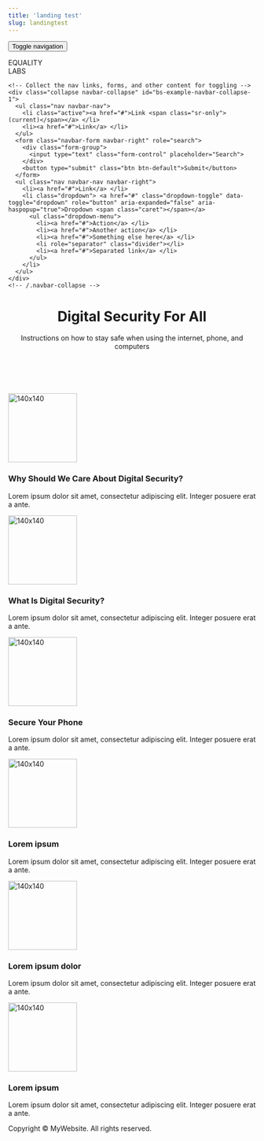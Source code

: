```yaml
---
title: 'landing test'
slug: landingtest
---
```


<!DOCTYPE html>
<html lang="en">
<head>
<meta charset="utf-8">
<meta http-equiv="X-UA-Compatible" content="IE=edge">
<meta name="viewport" content="width=device-width, initial-scale=1">
<title>Bootstrap Agency Template</title>

<!-- Bootstrap -->
<link rel="stylesheet" href="css/bootstrap.css">

<!-- HTML5 shim and Respond.js for IE8 support of HTML5 elements and media queries -->
<!-- WARNING: Respond.js doesn't work if you view the page via file:// -->
<!--[if lt IE 9]>
      <script src="https://oss.maxcdn.com/html5shiv/3.7.2/html5shiv.min.js"></script>
      <script src="https://oss.maxcdn.com/respond/1.4.2/respond.min.js"></script>
    <![endif]-->
</head>
<body>
<nav class="navbar navbar-default">
  <div class="container-fluid"> 
    <!-- Brand and toggle get grouped for better mobile display -->
    <div class="navbar-header">
      <button type="button" class="navbar-toggle collapsed" data-toggle="collapse" data-target="#bs-example-navbar-collapse-1" aria-expanded="false"> <span class="sr-only">Toggle navigation</span> <span class="icon-bar"></span> <span class="icon-bar"></span> <span class="icon-bar"></span> </button>
      <p>EQUALITY<br>
        LABS </p>
    </div>
    
    <!-- Collect the nav links, forms, and other content for toggling -->
    <div class="collapse navbar-collapse" id="bs-example-navbar-collapse-1">
      <ul class="nav navbar-nav">
        <li class="active"><a href="#">Link <span class="sr-only">(current)</span></a> </li>
        <li><a href="#">Link</a> </li>
      </ul>
      <form class="navbar-form navbar-right" role="search">
        <div class="form-group">
          <input type="text" class="form-control" placeholder="Search">
        </div>
        <button type="submit" class="btn btn-default">Submit</button>
      </form>
      <ul class="nav navbar-nav navbar-right">
        <li><a href="#">Link</a> </li>
        <li class="dropdown"> <a href="#" class="dropdown-toggle" data-toggle="dropdown" role="button" aria-expanded="false" aria-haspopup="true">Dropdown <span class="caret"></span></a>
          <ul class="dropdown-menu">
            <li><a href="#">Action</a> </li>
            <li><a href="#">Another action</a> </li>
            <li><a href="#">Something else here</a> </li>
            <li role="separator" class="divider"></li>
            <li><a href="#">Separated link</a> </li>
          </ul>
        </li>
      </ul>
    </div>
    <!-- /.navbar-collapse --> 
  </div>
  <!-- /.container-fluid --> 
</nav>

<!-- HEADER -->
<header>
  <div class="jumbotron">
    <div class="container">
      <div class="row">
        <div class="col-xs-12">
          <h1 class="text-center">Digital Security For All</h1>
          <p class="text-center">Instructions on how to stay safe when using the internet, phone, and computers</p>
          <p>&nbsp;</p>
</div>
      </div>
    </div>
  </div>
</header>
<!-- / HEADER --> 

<!--  SECTION-1 -->
<section>
<div class="container ">
    <div class="row">
      <div class="col-lg-4 col-sm-12 text-center"> <img class="img-circle" alt="140x140" style="width: 140px; height: 140px;" src="images/icons/why-should-we-care-256x256.png" data-holder-rendered="true">
        <h3>Why Should We Care About Digital Security?</h3>
        <p>Lorem ipsum dolor sit amet, consectetur adipiscing elit. Integer posuere erat a ante.</p>
      </div>
      <div class="col-lg-4 col-sm-12 text-center"><img class="img-circle" alt="140x140" style="width: 140px; height: 140px;" src="images/icons/What-is-Digital-Security-256x256.png" data-holder-rendered="true">
        <h3>What Is Digital Security?</h3>
        <p>Lorem ipsum dolor sit amet, consectetur adipiscing elit. Integer posuere erat a ante.</p>
      </div>
      <div class="col-lg-4 col-sm-12 text-center"><img class="img-circle" alt="140x140" style="width: 140px; height: 140px;" src="images/icons/Secure-Your-Phone-256x256.png" data-holder-rendered="true">
        <h3>Secure Your Phone</h3>
        <p>Lorem ipsum dolor sit amet, consectetur adipiscing elit. Integer posuere erat a ante.</p>
      </div>
      <div class="col-lg-4 col-sm-12 text-center"><img class="img-circle" alt="140x140" style="width: 140px; height: 140px;" src="images/140X140.gif" data-holder-rendered="true">
        <h3>Lorem ipsum</h3>
        <p>Lorem ipsum dolor sit amet, consectetur adipiscing elit. Integer posuere erat a ante.</p>
      </div>
      <div class="col-lg-4 col-sm-12 text-center"><img class="img-circle" alt="140x140" style="width: 140px; height: 140px;" src="images/140X140.gif" data-holder-rendered="true">
        <h3>Lorem ipsum dolor</h3>
        <p>Lorem ipsum dolor sit amet, consectetur adipiscing elit. Integer posuere erat a ante.</p>
      </div>
      <div class="col-lg-4 col-sm-12 text-center"><img class="img-circle" alt="140x140" style="width: 140px; height: 140px;" src="images/140X140.gif" data-holder-rendered="true">
        <h3>Lorem ipsum</h3>
        <p>Lorem ipsum dolor sit amet, consectetur adipiscing elit. Integer posuere erat a ante.</p>
      </div>
    </div>
</div>
<!-- /container -->
  
  <div class="container">
    <div class="row"> </div>
</div>
  <!-- / CONTAINER--> 
</section>
<div class="well"> </div>

<!-- FOOTER -->
<div class="container">
  <div class="row"> </div>
</div>
<footer class="text-center">
  <div class="container">
    <div class="row">
      <div class="col-xs-12">
        <p>Copyright © MyWebsite. All rights reserved.</p>
      </div>
    </div>
  </div>
</footer>
<!-- / FOOTER --> 
<!-- jQuery (necessary for Bootstrap's JavaScript plugins) --> 
<script src="js/jquery-1.11.3.min.js"></script> 
<!-- Include all compiled plugins (below), or include individual files as needed --> 
<script src="js/bootstrap.js"></script>
</body>
</html>
